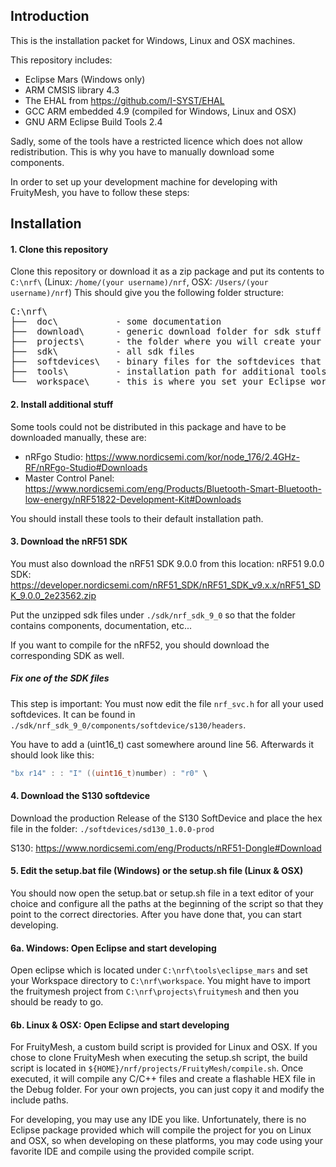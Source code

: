 ## Introduction
This is the installation packet for Windows, Linux and OSX machines.

This repository includes:
- Eclipse Mars (Windows only)
- ARM CMSIS library 4.3
- The EHAL from https://github.com/I-SYST/EHAL
- GCC ARM embedded 4.9 (compiled for Windows, Linux and OSX)
- GNU ARM Eclipse Build Tools 2.4

Sadly, some of the tools have a restricted licence which does not allow redistribution. This is why you have to manually download some components.

In order to set up your development machine for developing with FruityMesh, you have to follow these steps:

## Installation

#### 1. Clone this repository
Clone this repository or download it as a zip package and put its contents to `C:\nrf\` (Linux: `/home/(your username)/nrf`, OSX: `/Users/(your username)/nrf`)
This should give you the following folder structure:
<pre>
C:\nrf\
├──  doc\           - some documentation
├──  download\      - generic download folder for sdk stuff
├──  projects\      - the folder where you will create your projects
├──  sdk\           - all sdk files
├──  softdevices\   - binary files for the softdevices that are used
├──  tools\         - installation path for additional tools or links to these tools
└──  workspace\     - this is where you set your Eclipse workspace
</pre>

#### 2. Install additional stuff
Some tools could not be distributed in this package and have to be downloaded manually, these are:
- nRFgo Studio: https://www.nordicsemi.com/kor/node_176/2.4GHz-RF/nRFgo-Studio#Downloads
- Master Control Panel: https://www.nordicsemi.com/eng/Products/Bluetooth-Smart-Bluetooth-low-energy/nRF51822-Development-Kit#Downloads

You should install these tools to their default installation path.

#### 3. Download the nRF51 SDK

You must also download the nRF51 SDK 9.0.0 from this location:
nRF51 9.0.0 SDK: https://developer.nordicsemi.com/nRF51_SDK/nRF51_SDK_v9.x.x/nRF51_SDK_9.0.0_2e23562.zip

Put the unzipped sdk files under `./sdk/nrf_sdk_9_0` so that the folder contains components, documentation, etc...

If you want to compile for the nRF52, you should download the corresponding SDK as well.

##### Fix one of the SDK files
This step is important: You must now edit the file `nrf_svc.h` for all your used softdevices. It can be found in `./sdk/nrf_sdk_9_0/components/softdevice/s130/headers`.

You have to add a (uint16_t) cast somewhere around line 56. Afterwards it should look like this:
```C++
"bx r14" : : "I" ((uint16_t)number) : "r0" \
```
#### 4. Download the S130 softdevice
Download the production Release of the S130 SoftDevice and place the hex file in the folder: `./softdevices/sd130_1.0.0-prod`

S130: https://www.nordicsemi.com/eng/Products/nRF51-Dongle#Download

#### 5. Edit the setup.bat file (Windows) or the setup.sh file (Linux & OSX)
You should now open the setup.bat or setup.sh file in a text editor of your choice and configure all the paths at the beginning of the script so that they point to the correct directories. After you have done that, you can start developing.

#### 6a. Windows: Open Eclipse and start developing
Open eclipse which is located under `C:\nrf\tools\eclipse_mars` and set your Workspace directory to `C:\nrf\workspace`. You might have to import the fruitymesh project from `C:\nrf\projects\fruitymesh` and then you should be ready to go.

#### 6b. Linux & OSX: Open Eclipse and start developing
For FruityMesh, a custom build script is provided for Linux and OSX. If you chose to clone FruityMesh when executing the setup.sh script, the build script is located in `${HOME}/nrf/projects/FruityMesh/compile.sh`. Once executed, it will compile any C/C++ files and create a flashable HEX file in the Debug folder. For your own projects, you can just copy it and modify the include paths.

For developing, you may use any IDE you like. Unfortunately, there is no Eclipse package provided which will compile the project for you on Linux and OSX, so when developing on these platforms, you may code using your favorite IDE and compile using the provided compile script.